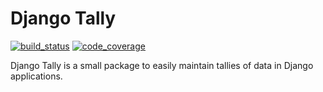 # Django Tally

[![build_status](
    https://img.shields.io/travis/CodeYellowBV/django-tally.svg
)](https://travis-ci.org/CodeYellowBV/django-tally)
[![code_coverage](
    https://img.shields.io/codecov/c/github/CodeYellowBV/django-tally.svg
)](https://codecov.io/gh/CodeYellowBV/django-tally)

Django Tally is a small package to easily maintain tallies of data in Django
applications.
